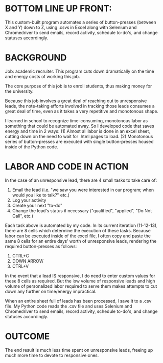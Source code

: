 # **BOTTOM LINE UP FRONT:**
This custom-built program automates a series of button-presses (between X and Y) down to Z, using .csvs in Excel along with Selenium and Chromedriver to send emails, record activity, schedule to-do's, and change statuses accordingly.


# **BACKGROUND**
Job: academic recruiter. This program cuts down dramatically on the time and energy costs of working this job.

The core purpose of this job is to enroll students, thus making money for the university.

Because this job involves a great deal of reaching out to unresponsive leads, the note-taking efforts involved in tracking those leads consumes a great deal of time, even as it takes a very repetitive and monotonous shape.

I learned in school to recognize time-consuming, monotonous labor as something that could be automated away. So I developed code that saves energy and time in 2 ways:
(1) Almost all labor is done in an excel sheet, cutting down on the need to wait for .html pages to load.
(2) Monotonous series of button-presses are executed with single button-presses housed inside of the Python code.


# **LABOR AND CODE IN ACTION**
In the case of an unresponsive lead, there are 4 small tasks to take care of:
1. Email the lead (i.e. "we saw you were interested in our program; when would you like to talk?" etc.)
2. Log your activity
3. Create your next "to-do"
4. Change the lead's status if necessary ("qualified", "applied", "Do Not Call", etc.)

Each task above is automated by my code. In its current iteration (11-12-13), there are 8 cells which determine the execution of these tasks. Because labor can be executed inside of the excel file, I often copy and paste the same 8 cells for an entire days' worth of unresponsive leads, rendering the required button-presses as follows:
1. CTRL+C
2. DOWN ARROW
3. CTRL+V

In the event that a lead IS responsive, I do need to enter custom values for these 8 cells as required. But the low volume of responsive leads and high volume of personalized labor required to serve them makes attempts to cut down any further on time/energy impractical.

When an entire sheet full of leads has been processed, I save it to a .csv file. My Python code reads the .csv file and uses Selenium and Chromedriver to send emails, record activity, schedule to-do's, and change statuses accordingly.

# **OUTCOME**
The end result is much less time spent on unresponsive leads, freeing up much more time to devote to responsive ones.